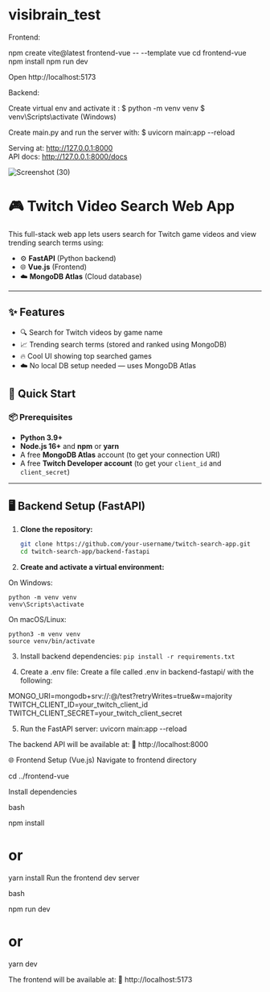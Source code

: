 # visibrain_test

Frontend:

npm create vite@latest frontend-vue -- --template vue
cd frontend-vue
npm install
npm run dev

Open http://localhost:5173



Backend:

Create virtual env and activate it :
$ python -m venv venv
$ venv\Scripts\activate (Windows)


Create main.py and run the server with:
$ uvicorn main:app --reload

Serving at: http://127.0.0.1:8000                                                              
API docs: http://127.0.0.1:8000/docs         



![Screenshot (30)](https://github.com/user-attachments/assets/4934d9cd-c727-4d3d-9592-647e8d10d99f)



# 🎮 Twitch Video Search Web App

This full-stack web app lets users search for Twitch game videos and view trending search terms using:

- ⚙️ **FastAPI** (Python backend)
- 🌐 **Vue.js** (Frontend)
- ☁️ **MongoDB Atlas** (Cloud database)

---

## ✨ Features

- 🔍 Search for Twitch videos by game name
- 📈 Trending search terms (stored and ranked using MongoDB)
- 🔥 Cool UI showing top searched games
- ☁️ No local DB setup needed — uses MongoDB Atlas

## 🚀 Quick Start

### 📦 Prerequisites

- **Python 3.9+**
- **Node.js 16+** and **npm** or **yarn**
- A free **MongoDB Atlas** account (to get your connection URI)
- A free **Twitch Developer account** (to get your `client_id` and `client_secret`)

---

## 🖥️ Backend Setup (FastAPI)

1. **Clone the repository:**

   ```bash
   git clone https://github.com/your-username/twitch-search-app.git
   cd twitch-search-app/backend-fastapi
   ```


2. **Create and activate a virtual environment:**

On Windows:
```
python -m venv venv
venv\Scripts\activate
```

On macOS/Linux:
```
python3 -m venv venv
source venv/bin/activate
```

3. Install backend dependencies:
``` pip install -r requirements.txt ```


4. Create a .env file:
Create a file called .env in backend-fastapi/ with the following:

MONGO_URI=mongodb+srv://<username>:<password>@<cluster-url>/test?retryWrites=true&w=majority
TWITCH_CLIENT_ID=your_twitch_client_id
TWITCH_CLIENT_SECRET=your_twitch_client_secret


5. Run the FastAPI server:
uvicorn main:app --reload

The backend API will be available at:
📍 http://localhost:8000




🌐 Frontend Setup (Vue.js)
Navigate to frontend directory


cd ../frontend-vue


Install dependencies

bash

npm install
# or
yarn install
Run the frontend dev server

bash

npm run dev
# or
yarn dev

The frontend will be available at:
📍 http://localhost:5173

